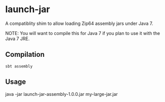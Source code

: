 # launch-jar #
A compatiblity shim to allow loading Zip64 assembly jars under Java 7.

NOTE: You will want to compile this for Java 7 if you plan to use it
with the Java 7 JRE.

## Compilation ##
`sbt assembly`

## Usage ##
java -jar launch-jar-assembly-1.0.0.jar my-large-jar.jar
